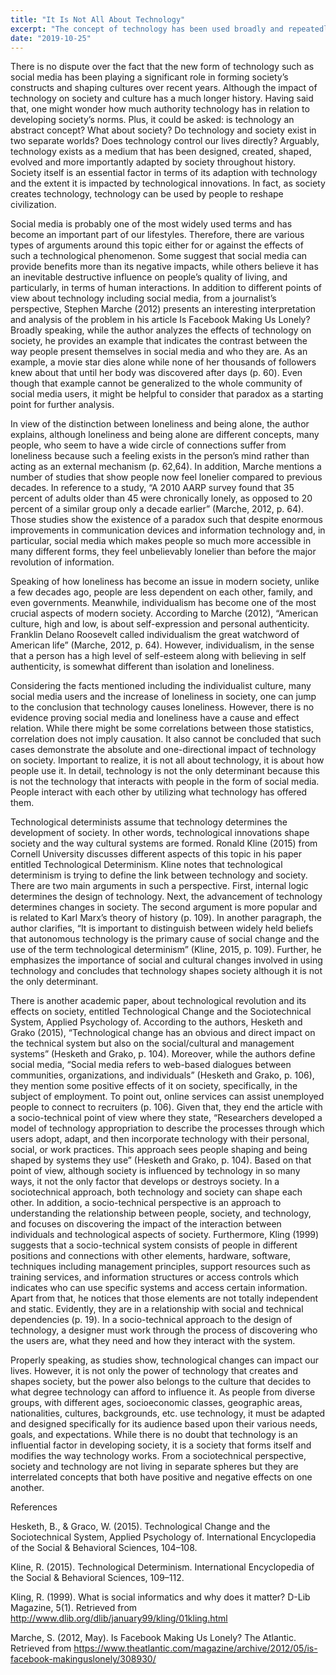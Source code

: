```yaml
---
title: "It Is Not All About Technology"
excerpt: "The concept of technology has been used broadly and repeatedly. Society, on the other hand, has its own meaning especially when is used in relation with effects of technology."
date: "2019-10-25"
---
```


There is no dispute over the fact that the new form of technology such as social media has been playing a significant role in forming society’s constructs and shaping cultures over recent years. Although the impact of technology on society and culture has a much longer history. Having said that, one might wonder how much authority technology has in relation to developing society’s norms. Plus, it could be asked: is technology an abstract concept? What about society? Do technology and society exist in two separate worlds? Does technology control our lives directly? Arguably, technology exists as a medium that has been designed, created, shaped, evolved and more importantly adapted by society throughout history. Society itself is an essential factor in terms of its adaption with technology and the extent it is impacted by technological innovations. In fact, as society creates technology, technology can be used by people to reshape civilization.

Social media is probably one of the most widely used terms and has become an important part of our lifestyles. Therefore, there are various types of arguments around this topic either for or against the effects of such a technological phenomenon. Some suggest that social media can provide benefits more than its negative impacts, while others believe it has an inevitable destructive influence on people’s quality of living, and particularly, in terms of human interactions. In addition to different points of view about technology including social media, from a journalist’s perspective, Stephen Marche (2012) presents an interesting interpretation and analysis of the problem in his article Is Facebook Making Us Lonely? Broadly speaking, while the author analyzes the effects of technology on society, he provides an example that indicates the contrast between the way people present themselves in social media and who they are. As an example, a movie star dies alone while none of her thousands of followers knew about that until her body was discovered after days (p. 60). Even though that example cannot be generalized to the whole community of social media users, it might be helpful to consider that paradox as a starting point for further analysis.

In view of the distinction between loneliness and being alone, the author explains, although loneliness and being alone are different concepts, many people, who seem to have a wide circle of connections suffer from loneliness because such a feeling exists in the person’s mind rather than acting as an external mechanism (p. 62,64). In addition, Marche mentions a number of studies that show people now feel lonelier compared to previous decades. In reference to a study, “A 2010 AARP survey found that 35 percent of adults older than 45 were chronically lonely, as opposed to 20 percent of a similar group only a decade earlier” (Marche, 2012, p. 64). Those studies show the existence of a paradox such that despite enormous improvements in communication devices and information technology and, in particular, social media which makes people so much more accessible in many different forms, they feel unbelievably lonelier than before the major revolution of information.

Speaking of how loneliness has become an issue in modern society, unlike a few decades ago, people are less dependent on each other, family, and even governments. Meanwhile, individualism has become one of the most crucial aspects of modern society. According to Marche (2012), “American culture, high and low, is about self-expression and personal authenticity. Franklin Delano Roosevelt called individualism the great watchword of American life” (Marche, 2012, p. 64). However, individualism, in the sense that a person has a high level of self-esteem along with believing in self authenticity, is somewhat different than isolation and loneliness.

Considering the facts mentioned including the individualist culture, many social media users and the increase of loneliness in society, one can jump to the conclusion that technology causes loneliness. However, there is no evidence proving social media and loneliness have a cause and effect relation. While there might be some correlations between those statistics, correlation does not imply causation. It also cannot be concluded that such cases demonstrate the absolute and one-directional impact of technology on society. Important to realize, it is not all about technology, it is about how people use it. In detail, technology is not the only determinant because this is not the technology that interacts with people in the form of social media. People interact with each other by utilizing what technology has offered them.

Technological determinists assume that technology determines the development of society. In other words, technological innovations shape society and the way cultural systems are formed. Ronald Kline (2015) from Cornell University discusses different aspects of this topic in his paper entitled Technological Determinism. Kline notes that technological determinism is trying to define the link between technology and society. There are two main arguments in such a perspective. First, internal logic determines the design of technology. Next, the advancement of technology determines changes in society. The second argument is more popular and is related to Karl Marx’s theory of history (p. 109). In another paragraph, the author clarifies, “It is important to distinguish between widely held beliefs that autonomous technology is the primary cause of social change and the use of the term technological determinism” (Kline, 2015, p. 109). Further, he emphasizes the importance of social and cultural changes involved in using technology and concludes that technology shapes society although it is not the only determinant.

There is another academic paper, about technological revolution and its effects on society, entitled Technological Change and the Sociotechnical System, Applied Psychology of. According to the authors, Hesketh and Grako (2015), “Technological change has an obvious and direct impact on the technical system but also on the social/cultural and management systems” (Hesketh and Grako, p. 104). Moreover, while the authors define social media, “Social media refers to web-based dialogues between communities, organizations, and individuals” (Hesketh and Grako, p. 106), they mention some positive effects of it on society, specifically, in the subject of employment. To point out, online services can assist unemployed people to connect to recruiters (p. 106). Given that, they end the article with a socio-technical point of view where they state, “Researchers developed a model of technology appropriation to describe the processes through which users adopt, adapt, and then incorporate technology with their personal, social, or work practices. This approach sees people shaping and being shaped by systems they use” (Hesketh and Grako, p. 104). Based on that point of view, although society is influenced by technology in so many ways, it not the only factor that develops or destroys society. In a sociotechnical approach, both technology and society can shape each other. In addition, a socio-technical perspective is an approach to understanding the relationship between people, society, and technology, and focuses on discovering the impact of the interaction between individuals and technological aspects of society. Furthermore, Kling (1999) suggests that a socio-technical system consists of people in different positions and connections with other elements, hardware, software, techniques including management principles, support resources such as training services, and information structures or access controls which indicates who can use specific systems and access certain information. Apart from that, he notices that those elements are not totally independent and static. Evidently, they are in a relationship with social and technical dependencies (p. 19). In a socio-technical approach to the design of technology, a designer must work through the process of discovering who the users are, what they need and how they interact with the system.

Properly speaking, as studies show, technological changes can impact our lives. However, it is not only the power of technology that creates and shapes society, but the power also belongs to the culture that decides to what degree technology can afford to influence it. As people from diverse groups, with different ages, socioeconomic classes, geographic areas, nationalities, cultures, backgrounds, etc. use technology, it must be adapted and designed specifically for its audience based upon their various needs, goals, and expectations. While there is no doubt that technology is an influential factor in developing society, it is a society that forms itself and modifies the way technology works. From a sociotechnical perspective, society and technology are not living in separate spheres but they are interrelated concepts that both have positive and negative effects on one another.

References

Hesketh, B., & Graco, W. (2015). Technological Change and the Sociotechnical System, Applied Psychology of. International Encyclopedia of the Social & Behavioral Sciences, 104–108.

Kline, R. (2015). Technological Determinism. International Encyclopedia of the Social & Behavioral Sciences, 109–112.

Kling, R. (1999). What is social informatics and why does it matter? D-Lib Magazine, 5(1). Retrieved from http://www.dlib.org/dlib/january99/kling/01kling.html

Marche, S. (2012, May). Is Facebook Making Us Lonely? The Atlantic. Retrieved from https://www.theatlantic.com/magazine/archive/2012/05/is-facebook-makinguslonely/308930/
